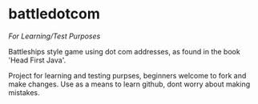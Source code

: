 battledotcom
============

*For Learning/Test Purposes*

Battleships style game using dot com addresses, as found in the book 'Head First Java'.

Project for learning and testing purpses, beginners welcome to fork and make changes.
Use as a means to learn github, dont worry about making mistakes.